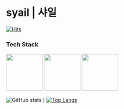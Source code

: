 # syail | 샤일
[![Hits](https://hits.seeyoufarm.com/api/count/incr/badge.svg?url=https%3A%2F%2Fgithub.com%2Fsyail&count_bg=%2393DCFF&title_bg=%23555555&icon=github.svg&icon_color=%23E7E7E7&title=hits&edge_flat=false)](https://hits.seeyoufarm.com)

### Tech Stack

<image src="https://user-images.githubusercontent.com/87570109/126104479-e05fa0e6-a197-4247-bbc4-3edd36414aed.png" width=100 height=100>
<image src="https://user-images.githubusercontent.com/87570109/126104541-5519c52c-5926-4a7e-a2e9-700a5ac766d3.png" width=100 height=100>
<image src="https://user-images.githubusercontent.com/87570109/126104562-69407350-80d8-447c-b18b-d71cf24e1112.png" width=100 height=100>


![GitHub stats](https://github-readme-stats.vercel.app/api?username=syail&count_private=true&theme=radical)
)
[![Top Langs](https://github-readme-stats.vercel.app/api/top-langs/?username=syail&layout=compact)](https://github.com/anuraghazra/github-readme-stats)
